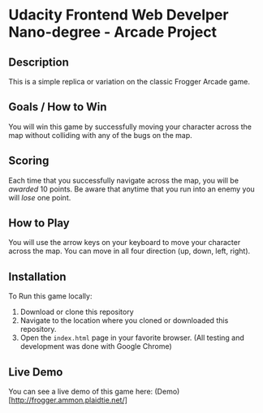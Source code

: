 # Udacity Frontend Web Develper Nano-degree - Arcade Project

## Description
This is a simple replica or variation on the classic Frogger Arcade game.

## Goals / How to Win
You will win this game by successfully moving your character across the map without colliding with any of the bugs on the map.

## Scoring
Each time that you successfully navigate across the map, you will be *awarded* 10 points. Be aware that anytime that you run into an enemy you will *lose* one point.

## How to Play
You will use the arrow keys on your keyboard to move your character across the map. You can move in all four direction (up, down, left, right).

## Installation
To Run this game locally:
1. Download or clone this repository
2. Navigate to the location where you cloned or downloaded this repository.
3. Open the `index.html` page in your favorite browser. (All testing and development was done with Google Chrome)

## Live Demo
You can see a live demo of this game here: (Demo)[http://frogger.ammon.plaidtie.net/]
